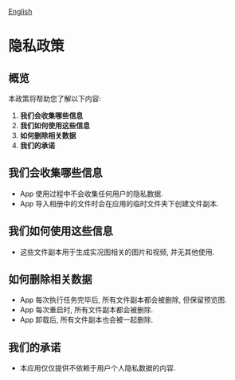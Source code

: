 
[English](/privacy/lightlive/?lang=en)

# 隐私政策

## 概览

本政策将帮助您了解以下内容:
1. **我们会收集哪些信息**
2. **我们如何使用这些信息**
3. **如何删除相关数据**
4. **我们的承诺**

## 我们会收集哪些信息

- App 使用过程中不会收集任何用户的隐私数据.
- App 导入相册中的文件时会在应用的临时文件夹下创建文件副本.

## 我们如何使用这些信息

- 这些文件副本用于生成实况图相关的图片和视频, 并无其他使用.

## 如何删除相关数据

- App 每次执行任务完毕后, 所有文件副本都会被删除, 但保留预览图.
- App 每次重启时, 所有文件副本都会被删除.
- App 卸载后, 所有文件副本也会被一起删除.

## 我们的承诺

- 本应用仅仅提供不依赖于用户个人隐私数据的内容.